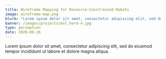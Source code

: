 ```yaml
---
title: Wireframe Mapping for Resource-Constrained Robots
image: wireframe-map.png
blurb: "Lorem ipsum dolor sit amet, consectetur adipiscing elit, sed do eiusmod tempor incididunt ut labore et dolore magna aliqua."
banner: /images/projects/msl_herd-4.jpg
type: perception
date: 2020-09-16
---
```


Lorem ipsum dolor sit amet, consectetur adipiscing elit, sed do eiusmod tempor incididunt ut labore et dolore magna aliqua.
